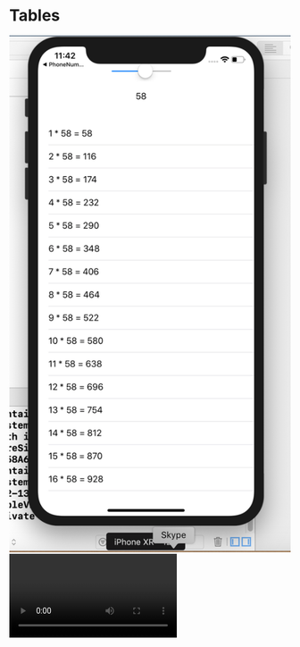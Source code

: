 # Tables

![IphoneScreenShot](https://github.com/srinath2763/Tables/blob/developer/table.png)
![iPhone Video](https://github.com/srinath2763/Tables/blob/developer/Phone_Number_Storage.mov)
